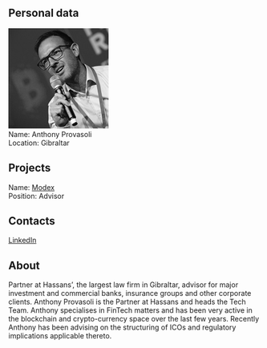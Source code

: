 ## Personal data
![anthony provasoli photo](photo/anthony_provasoli.jpg)  
Name:   Anthony Provasoli  
Location: Gibraltar
## Projects 
Name: [Modex](../projects/modex.md)  
Position: Advisor   
## Contacts
[LinkedIn](https://www.linkedin.com/in/anthony-provasoli-389a9939/)      
## About
Partner at Hassans’, the largest law firm in Gibraltar, advisor for major investment and commercial banks, insurance groups and other corporate clients. Anthony Provasoli is the Partner at Hassans and heads the Tech Team. Anthony specialises in FinTech matters and has been very active in the blockchain and crypto-currency space over the last few years. Recently Anthony has been advising on the structuring of ICOs and regulatory implications applicable thereto.
